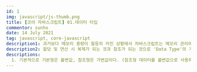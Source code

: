 ```yaml
---
id: 1
img: javascript/js-thumb.png
title: [코어 자바스크립트] 01.데이터 타입
commentor: sunho
date: 14 July 2021
tag: javascript, core-javascript
description1: 과거보다 메모리 용량이 월등히 커진 상황에서 자바스크립트는 메모리 관리에 대한 압박에서 자유로워진 덕분에 숫자의 경우 정수형, 부동소수형을 구부하지 않고 8바이트를 확보하여 개발자가 형변환을 걱정해야 하는 상황이 덜 발생하게 되었다.
description2: 할당 및 연산 시 복제가 되는 것과 참조가 되는 것으로 'Data Type'의 기준을 나눈다.
descriptions:
  1. 기본적으로 기본형은 불변값, 참조형은 가변값이다. (참조형 데이터를 불변값으로 사용하기 위해서는 깊은 복사를 이용하면 된다.)^ 2. '변수'는 변경 가능한 데이터가 담길 수 있는 공간이고 '식별자'는 그 변수의 이름을 뜻한다.^ 3. 변수를 선언하면 우선 메모리의 빈 공간에 식별자가 저장되고 그 공간에 자동으로 undefined가 할당된다. 이후 그 변수에 기본형 데이터를 할당하면 별도의 공간에 데이터를 저장하고, 그 공간의 주소를 변수의 값 영역에 할당한다.^ 4. 참조형 데이터를 할당할 때, 참조형 데이터 내부 프로퍼티들을 위한 변수 영역을 별도로 확보한다. 확보된 주소를 변수에 연결하고 앞서 확보한 변수 영역에 각 프로퍼티의 식별자를 저장한 후 각 데이터를 별도 공간에 저장해서 그 주소를 식별자와 매칭시킨다.^ 5. '없음'을 나타내는 두가지 값 undefined 와 null에서 , 본래의 의미에 따라 없음을 표현하기 위해 명시적으로 undefined를 대입하는 것은 지양하는 것이 좋다.
---
```

